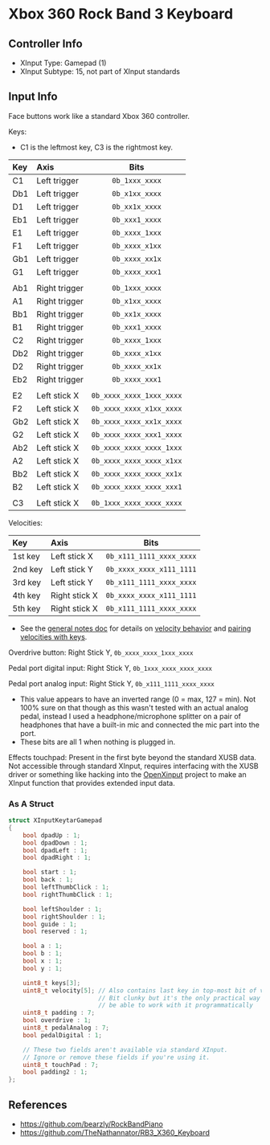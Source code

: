 # Xbox 360 Rock Band 3 Keyboard

## Controller Info

- XInput Type: Gamepad (1)
- XInput Subtype: 15, not part of XInput standards

## Input Info

Face buttons work like a standard Xbox 360 controller.

Keys:

- C1 is the leftmost key, C3 is the rightmost key.

| Key | Axis          | Bits                     |
| :-- | :---          | :--:                     |
| C1  | Left trigger  | `0b_1xxx_xxxx`           |
| Db1 | Left trigger  | `0b_x1xx_xxxx`           |
| D1  | Left trigger  | `0b_xx1x_xxxx`           |
| Eb1 | Left trigger  | `0b_xxx1_xxxx`           |
| E1  | Left trigger  | `0b_xxxx_1xxx`           |
| F1  | Left trigger  | `0b_xxxx_x1xx`           |
| Gb1 | Left trigger  | `0b_xxxx_xx1x`           |
| G1  | Left trigger  | `0b_xxxx_xxx1`           |
|     |               |                          |
| Ab1 | Right trigger | `0b_1xxx_xxxx`           |
| A1  | Right trigger | `0b_x1xx_xxxx`           |
| Bb1 | Right trigger | `0b_xx1x_xxxx`           |
| B1  | Right trigger | `0b_xxx1_xxxx`           |
| C2  | Right trigger | `0b_xxxx_1xxx`           |
| Db2 | Right trigger | `0b_xxxx_x1xx`           |
| D2  | Right trigger | `0b_xxxx_xx1x`           |
| Eb2 | Right trigger | `0b_xxxx_xxx1`           |
|     |               |                          |
| E2  | Left stick X  | `0b_xxxx_xxxx_1xxx_xxxx` |
| F2  | Left stick X  | `0b_xxxx_xxxx_x1xx_xxxx` |
| Gb2 | Left stick X  | `0b_xxxx_xxxx_xx1x_xxxx` |
| G2  | Left stick X  | `0b_xxxx_xxxx_xxx1_xxxx` |
| Ab2 | Left stick X  | `0b_xxxx_xxxx_xxxx_1xxx` |
| A2  | Left stick X  | `0b_xxxx_xxxx_xxxx_x1xx` |
| Bb2 | Left stick X  | `0b_xxxx_xxxx_xxxx_xx1x` |
| B2  | Left stick X  | `0b_xxxx_xxxx_xxxx_xxx1` |
|     |               |                          |
| C3  | Left stick X  | `0b_1xxx_xxxx_xxxx_xxxx` |

Velocities:

| Key     | Axis          | Bits                     |
| :--     | :---          | :--:                     |
| 1st key | Left stick X  | `0b_x111_1111_xxxx_xxxx` |
| 2nd key | Left stick Y  | `0b_xxxx_xxxx_x111_1111` |
| 3rd key | Left stick Y  | `0b_x111_1111_xxxx_xxxx` |
| 4th key | Right stick X | `0b_xxxx_xxxx_x111_1111` |
| 5th key | Right stick X | `0b_x111_1111_xxxx_xxxx` |

- See the [general notes doc](General%20Notes.md) for details on [velocity behavior](General%20Notes.md#key-velocities) and [pairing velocities with keys](General%20Notes.md#pairing-keys-and-velocities).

Overdrive button: Right Stick Y, `0b_xxxx_xxxx_1xxx_xxxx`

Pedal port digital input: Right Stick Y, `0b_1xxx_xxxx_xxxx_xxxx`

Pedal port analog input: Right Stick Y, `0b_x111_1111_xxxx_xxxx`

- This value appears to have an inverted range (0 = max, 127 = min). Not 100% sure on that though as this wasn't tested with an actual analog pedal, instead I used a headphone/microphone splitter on a pair of headphones that have a built-in mic and connected the mic part into the port.
- These bits are all 1 when nothing is plugged in.

Effects touchpad: Present in the first byte beyond the standard XUSB data. Not accessible through standard XInput, requires interfacing with the XUSB driver or something like hacking into the [OpenXinput](https://github.com/Nemirtingas/OpenXinput) project to make an XInput function that provides extended input data.

### As A Struct

```cpp
struct XInputKeytarGamepad
{
    bool dpadUp : 1;
    bool dpadDown : 1;
    bool dpadLeft : 1;
    bool dpadRight : 1;

    bool start : 1;
    bool back : 1;
    bool leftThumbClick : 1;
    bool rightThumbClick : 1;

    bool leftShoulder : 1;
    bool rightShoulder : 1;
    bool guide : 1;
    bool reserved : 1;

    bool a : 1;
    bool b : 1;
    bool x : 1;
    bool y : 1;

    uint8_t keys[3];
    uint8_t velocity[5]; // Also contains last key in top-most bit of velocity[0]
                         // Bit clunky but it's the only practical way to represent this stuff and
                         // be able to work with it programmatically
    uint8_t padding : 7;
    bool overdrive : 1;
    uint8_t pedalAnalog : 7;
    bool pedalDigital : 1;

    // These two fields aren't available via standard XInput.
    // Ignore or remove these fields if you're using it.
    uint8_t touchPad : 7;
    bool padding2 : 1;
};
```

## References

- https://github.com/bearzly/RockBandPiano
- https://github.com/TheNathannator/RB3_X360_Keyboard
